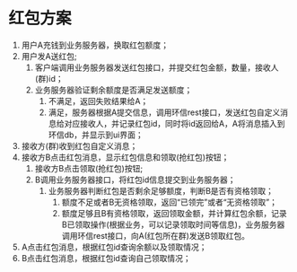 # 红包方案



1. 用户A充钱到业务服务器，换取红包额度；
2. 用户发A送红包;
   1. 客户端调用业务服务器发送红包接口，并提交红包金额，数量，接收人(群)id；
   2. 业务服务器验证剩余额度是否满足发送额度；
      1. 不满足，返回失败结果给A；
      2. 满足，服务器根据A提交信息，调用环信rest接口，发送红包自定义消息给对应接收人，并记录红包id，同时将id返回给A，A将消息插入到环信db，并显示到ui界面；
3. 接收方(群)收到红包自定义消息；
4. 接收方B点击红包消息，显示红包信息和领取(抢红包)按钮；
   1. 接收方B点击领取(抢红包)按钮;
   2. B调用业务服务器接口，将红包id信息提交到业务服务器；
      1. 业务服务器判断红包是否剩余足够额度，判断B是否有资格领取；
         1. 额度不足或者B无资格领取，返回“已领完”或者“无资格领取”；
         2. 额度足够且B有资格领取，返回领取金额，并计算红包余额，记录B已领取操作(根据业务，可以记录领取时间等信息)，业务服务器调用环信rest接口，向A(红包所在群)发送B领取红包。
5. A点击红包消息，根据红包id查询余额以及领取情况；
6. B点击红包消息，根据红包id查询自己领取情况；



